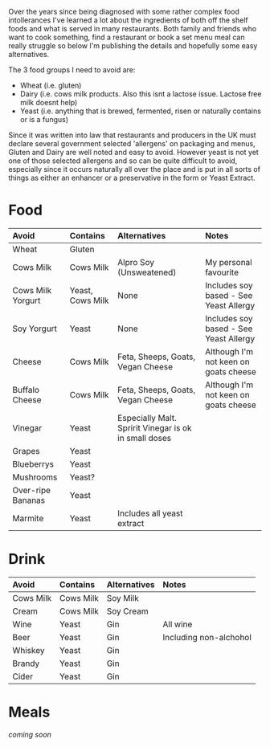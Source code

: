 Over the years since being diagnosed with some rather complex food intollerances I've learned a lot about the ingredients of both off the shelf foods and what is served in many restaurants.  Both family and friends who want to cook something, find a restaurant or book a set menu meal can really struggle so below I'm publishing the details and hopefully some easy alternatives.

The 3 food groups I need to avoid are:
- Wheat (i.e. gluten)
- Dairy (i.e. cows milk products. Also this isnt a lactose issue. Lactose free milk doesnt help)
- Yeast (i.e. anything that is brewed, fermented, risen or naturally contains or is a fungus)

Since it was written into law that restaurants and producers in the UK must declare several government selected 'allergens' on packaging and menus, Gluten and Dairy are well noted and easy to avoid.  However yeast is not yet one of those selected allergens and so can be quite difficult to avoid, especially since it occurs naturally all over the place and is put in all sorts of things as either an enhancer or a preservative in the form or Yeast Extract.

# Food #

| Avoid | Contains | Alternatives | Notes |
| :--- |:--- |:--- | :--- |
| Wheat | Gluten | |
| Cows Milk | Cows Milk | Alpro Soy (Unsweatened) | My personal favourite |
| Cows Milk Yorgurt | Yeast, Cows Milk | None | Includes soy based - See Yeast Allergy |
| Soy Yorgurt | Yeast | None | Includes soy based - See Yeast Allergy |
| Cheese | Cows Milk | Feta, Sheeps, Goats, Vegan Cheese | Although I'm not keen on goats cheese | 
| Buffalo Cheese | Cows Milk | Feta, Sheeps, Goats, Vegan Cheese | Although I'm not keen on goats cheese | 
| Vinegar | Yeast | Especially Malt. Spririt Vinegar is ok in small doses |
| Grapes | Yeast | | |
| Blueberrys | Yeast | | |
| Mushrooms | Yeast? | | |
| Over-ripe Bananas | Yeast | | |
| Marmite | Yeast | Includes all yeast extract | |

# Drink #

| Avoid | Contains | Alternatives | Notes |
| :--- |:--- |:--- | :--- |
| Cows Milk | Cows Milk | Soy Milk | |
| Cream | Cows Milk | Soy Cream | |
| Wine | Yeast | Gin | All wine |
| Beer | Yeast | Gin | Including non-alchohol |
| Whiskey | Yeast | Gin | |
| Brandy | Yeast | Gin | |
| Cider | Yeast | Gin | |


# Meals #
*coming soon*




